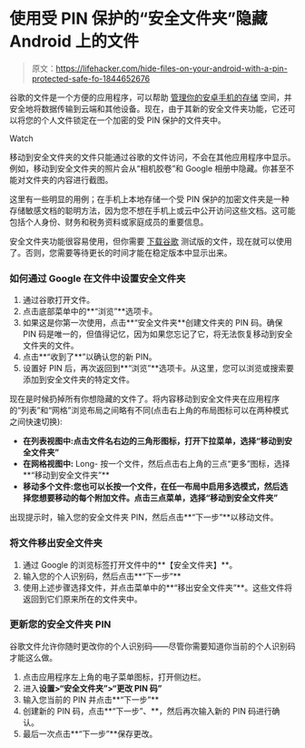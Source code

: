 # 使用受 PIN 保护的“安全文件夹”隐藏 Android 上的文件

> 原文：<https://lifehacker.com/hide-files-on-your-android-with-a-pin-protected-safe-fo-1844652676>

谷歌的文件是一个方便的应用程序，可以帮助 [管理你的安卓手机的存储](https://lifehacker.com/android-smartphone-running-slow-try-deleting-the-app-c-1833469532) 空间，并安全地将数据传输到云端和其他设备。现在，由于其新的安全文件夹功能，它还可以将您的个人文件锁定在一个加密的受 PIN 保护的文件夹中。

Watch

移动到安全文件夹的文件只能通过谷歌的文件访问，不会在其他应用程序中显示。例如，移动到安全文件夹的照片会从“相机胶卷”和 Google 相册中隐藏。你甚至不能对文件夹的内容进行截图。

这里有一些明显的用例；在手机上本地存储一个受 PIN 保护的加密文件夹是一种存储敏感文档的聪明方法，因为您不想在手机上或云中公开访问这些文档。这可能包括个人身份、财务和税务资料或家庭成员的重要信息。

安全文件夹功能很容易使用，但你需要 [下载谷歌](https://play.google.com/store/apps/details?id=com.google.android.apps.nbu.files&hl=en_US) 测试版的文件，现在就可以使用了。否则，您需要等待更长的时间才能在稳定版本中显示出来。

### 如何通过 Google 在文件中设置安全文件夹

1.  通过谷歌打开文件。
2.  点击底部菜单中的**“浏览”**选项卡。
3.  如果这是你第一次使用，点击**“安全文件夹**创建文件夹的 PIN 码。确保 PIN 码是唯一的，但值得记忆，因为如果您忘记了它，将无法恢复移动到安全文件夹的文件。
4.  点击**“收到了**”以确认您的新 PIN。
5.  设置好 PIN 后，再次返回到**“浏览”**选项卡。从这里，您可以浏览或搜索要添加到安全文件夹的特定文件。

现在是时候扔掉所有你想隐藏的文件了。将内容移动到安全文件夹在应用程序的“列表”和“网格”浏览布局之间略有不同(点击右上角的布局图标可以在两种模式之间快速切换):

*   **在列表视图中:**点击文件名右边的三角形图标，打开下拉菜单，选择**“移动到安全文件夹”**
*   **在网格视图中:** Long- 按一个文件，然后点击右上角的三点“更多”图标，选择**“移动到安全文件夹”**
*   **移动多个文件:**您也可以长按一个文件，在任一布局中启用多选模式，然后选择您想要移动的每个附加文件。点击三点菜单，选择**“移动到安全文件夹”**

出现提示时，输入您的安全文件夹 PIN，然后点击**“下一步”**以移动文件。

### 将文件移出安全文件夹

1.  通过 Google 的浏览标签打开文件中的**【安全文件夹】**。
2.  输入您的个人识别码，然后点击**“下一步”**
3.  使用上述步骤选择文件，并点击菜单中的**“移出安全文件夹”**。这些文件将返回到它们原来所在的文件夹中。

### 更新您的安全文件夹 PIN

谷歌文件允许你随时更改你的个人识别码——尽管你需要知道你当前的个人识别码才能这么做。

1.  点击应用程序左上角的电子菜单图标，打开侧边栏。
2.  进入**设置>“安全文件夹”>“更改 PIN 码”**
3.  输入您当前的 PIN 并点击**“下一步”**
4.  创建新的 PIN 码，点击**“下一步”、**，然后再次输入新的 PIN 码进行确认。
5.  最后一次点击**“下一步”**保存更改。
